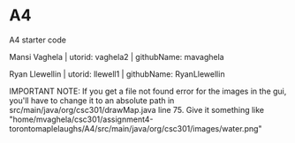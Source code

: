 # A4
A4 starter code


Mansi Vaghela | utorid: vaghela2 | githubName: mavaghela


Ryan Llewellin | utorid: llewell1 | githubName: RyanLlewellin


IMPORTANT NOTE: If you get a file not found error for the images in the gui, you'll have to change it to an absolute path in src/main/java/org/csc301/drawMap.java line 75. Give it something like "home/mvaghela/csc301/assignment4-torontomaplelaughs/A4/src/main/java/org/csc301/images/water.png"
